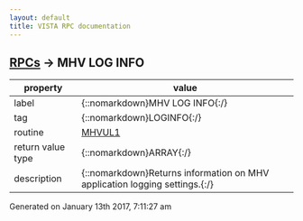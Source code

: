 ```yaml
---
layout: default
title: VISTA RPC documentation
---
```




## [RPCs](TableOfContent.md) &#8594; MHV LOG INFO 

 property | value 
--- | --- 
 label | {::nomarkdown}MHV LOG INFO{:/}
 tag | {::nomarkdown}LOGINFO{:/}
 routine | [MHVUL1](http://code.osehra.org/dox/Routine_MHVUL1_source.html)
 return value type | {::nomarkdown}ARRAY{:/}
 description | {::nomarkdown}Returns information on MHV application logging settings.{:/}




 Generated on January 13th 2017, 7:11:27 am